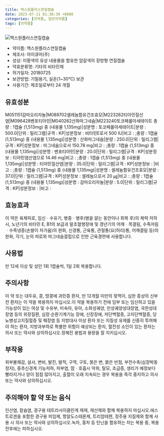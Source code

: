 ```yaml
---
title: 맥스원플러스연질캡슐
date: 2023-07-11 01:38:39 +0800
categories: [의약품, 일반의약품]
tags: [의약품]
---
```

![맥스원플러스연질캡슐](https://nedrug.mfds.go.kr/pbp/cmn/itemImageDownload/154039561327900044)

- 약이름: 맥스원플러스연질캡슐
- 제조사: 아이큐어(주)
- 성상: 미황색의 유상 내용물을 함유한 암갈색의 장방형 연질캡슐
- 약효분류명: 기타의 비타민제
- 허가일자: 20180725
- 보관방법: 기밀용기, 실온(1~30℃) 보관
- 사용기간: 제조일로부터 24 개월
## 유효성분
M051151감마오리자놀|M089702셀레늄함유건조효모|M223262티아민질산염|M096428벤포티아민|M040262산화마그네슘|M223240토코페롤아세테이트
총량 : 1캡슐 (1,513mg) 중 (내용물 1,135mg)|성분명 : 토코페롤아세테이트|분량 : 500.0|단위 : 밀리그램|규격 : KP|성분정보 : 비타민E로서 500 IU|비고 : ;총량 : 1캡슐 (1,513mg) 중 (내용물 1,135mg)|성분명 : 산화마그네슘|분량 : 250.0|단위 : 밀리그램|규격 : KP|성분정보 : 마그네슘으로서 150.78 mg|비고 : ;총량 : 1캡슐 (1,513mg) 중 (내용물 1,135mg)|성분명 : 벤포티아민|분량 : 20.0|단위 : 밀리그램|규격 : KP|성분정보 : 티아민염산염으로 14.46 mg|비고 : ;총량 : 1캡슐 (1,513mg) 중 (내용물 1,135mg)|성분명 : 티아민질산염|분량 : 35.0|단위 : 밀리그램|규격 : KP|성분정보 : |비고 : ;총량 : 1캡슐 (1,513mg) 중 (내용물 1,135mg)|성분명 : 셀레늄함유건조효모|분량 : 37.0|단위 : 밀리그램|규격 : KP|성분정보 : 셀레늄으로서 20 ㎍|비고 : ;총량 : 1캡슐 (1,513mg) 중 (내용물 1,135mg)|성분명 : 감마오리자놀|분량 : 5.0|단위 : 밀리그램|규격 : KP|성분정보 : |비고 :
## 효능효과
이 약은 육체피로, 임신ㆍ수유기, 병중ㆍ병후(병을 앓는 동안이나 회복 후)의 체력 저하 시, 노년기의 비타민 E, B1의 보급과 말초혈행장애 및 갱년기의 어깨ㆍ목결림, 수족저림ㆍ수족냉증(손발이 차가움)의 완화, 신경통, 근육통, 관절통(요(허리)통, 어깨결림 등)의 완화, 각기, 눈의 피로와 마그네슘결핍으로 인한 근육경련에 사용합니다.
## 사용법
만 12세 이상 및 성인 1회 1캡슐씩, 1일 2회 복용합니다.
## 주의사항
이 약 또는 대두유, 콩, 땅콩에 과민증 환자, 만 12개월 미만의 젖먹이, 심한 증상의 신부전 환자는 이 약을 복용하지 마십시오.이 약을 복용하기 전에 임부 또는 임신하고 있을 가능성이 있는 여성 및 수유부, 미숙아, 유아, 소화성궤양, 만성궤양성대장염, 국한성대장염 등의 위장질환, 심장·순환기계기능 장애, 신장장애, 저단백혈증, 고지단백혈증, 당뇨병성고지질혈증 및 췌장염 등 지방대사 이상 환자 또는 지질성 유제를 신중히 투여해야 하는 환자, 지방과부하로 특별한 위험이 예상되는 환자, 혈전성 소인이 있는 환자는 의사 또는 약사와 상의하십시오.정해진 용법과 용량을 잘 지키십시오.
## 부작용
위부불쾌감, 설사, 변비, 발진, 발적, 구역, 구토, 묽은 변, 붉은 반점, 부전수축(심장박동정지), 중추신경계 기능저하, 피부염, 땀ㆍ호흡시 악취, 탈모, 조급증, 생리가 예정보다 빨라지거나 양이 점점 많아지고, 출혈이 오래 지속되는 경우 복용을 즉각 중지하고 의사 또는 약사와 상의하십시오.
## 주의해야 할 약 또는 음식
인산염, 칼슘염, 경구용 테트라사이클린계 제제, 제산제와 함께 복용하지 마십시오.에스트로겐을 포함한 경구용 피임제, 항알도스테론제, 트리암테렌, 정주용 지질제와 함께 사용 시 의사 또는 약사와 상의하십시오.녹차, 홍차 등 탄닌을 함유하는 차는 복용 중, 복용 전후에는 피하십시오.
